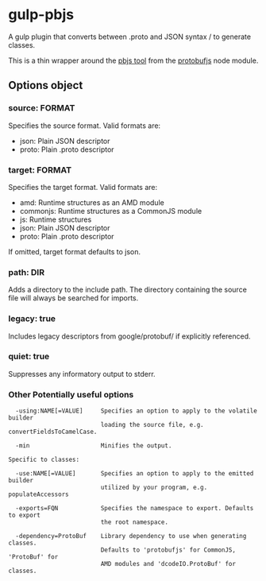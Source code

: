 # gulp-pbjs

A gulp plugin that converts between .proto and JSON syntax / to generate classes.

This is a thin wrapper around the [pbjs tool](https://github.com/dcodeIO/ProtoBuf.js/wiki/pbjs) from the
[protobufjs](https://github.com/dcodeIO/ProtoBuf.js) node module.

## Options object

### source: FORMAT

Specifies the source format. Valid formats are:
- json: Plain JSON descriptor
- proto: Plain .proto descriptor

### target: FORMAT
Specifies the target format. Valid formats are:
- amd: Runtime structures as an AMD module
- commonjs: Runtime structures as a CommonJS module
- js: Runtime structures
- json: Plain JSON descriptor
- proto: Plain .proto descriptor

If omitted, target format defaults to json.


### path: DIR
Adds a directory to the include path. The directory containing the source file will always be searched for imports.

### legacy: true
Includes legacy descriptors from google/protobuf/ if explicitly referenced.

### quiet: true
Suppresses any informatory output to stderr.

### Other Potentially useful options
````
  -using:NAME[=VALUE]     Specifies an option to apply to the volatile builder
                          loading the source file, e.g. convertFieldsToCamelCase.

  -min                    Minifies the output.

Specific to classes:

  -use:NAME[=VALUE]       Specifies an option to apply to the emitted builder
                          utilized by your program, e.g. populateAccessors

  -exports=FQN            Specifies the namespace to export. Defaults to export
                          the root namespace.

  -dependency=ProtoBuf    Library dependency to use when generating classes.
                          Defaults to 'protobufjs' for CommonJS, 'ProtoBuf' for
                          AMD modules and 'dcodeIO.ProtoBuf' for classes.
````
